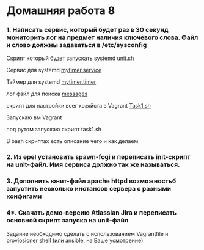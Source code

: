 # Домашняя работа 8

### 1. Написать сервис, который будет раз в 30 секунд мониторить лог на предмет наличия ключевого слова. Файл и слово должны задаваться в /etc/sysconfig

Скрипт который будет запускать systemd [unit.sh](unit.sh) 

Сервис для systemd [mytimer.service](mytimer.service)

Таймер для systemd  [mytimer.timer](mytimer.timer)

лог файл для поиска  [messages](messages)

скрипт для настройки всег хозяйста в Vagrant  [Task1.sh](task1.sh)

Запускаю вм Vagrant 

под рутом запускаю скрипт task1.sh

В bash скриптах есть описание чего и как делаем.

### 2. Из epel установить spawn-fcgi и переписать init-скрипт на unit-файл. Имя сервиса должно так же называться.

### 3. Дополнить юнит-файл apache httpd возможностьб запустить несколько инстансов сервера с разными конфигами

### 4*. Скачать демо-версию Atlassian Jira и переписать основной скрипт запуска на unit-файл
Задание необходимо сделать с использованием Vagrantfile и proviosioner shell (или ansible, на Ваше усмотрение)


 
